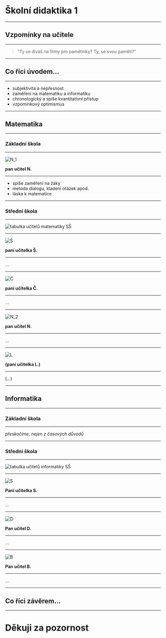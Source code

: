 # Školní didaktika 1

---

## Vzpomínky na učitele

---

>"Ty se díváš na filmy pro pamětníky? Ty, se svou pamětí?"

---

## Co říci úvodem...

---

- subjektivita a nepřesnost
- zaměření na matematiku a informatiku
- chronologický a spíše kvantitativní přístup
- vzpomínkový optimismus

---

## Matematika

---

### Základní škola

---

![N_1](slides-img/n1.png)

**pan učitel N.**

---

- spíše zaměření na žáky
- metoda dialogu, kladení otázek apod.
- láska k matematice

---

### Střední škola

---

![tabulka učitelů matematiky SŠ](slides-img/table-m.png)

---

![Š](slides-img/sh.png)

**paní učitelka Š.**

---

...

---

![Č](slides-img/c.png)

**paní učitelka Č.**

---

...

---

![N_2](slides-img/n2.png)

**pan učitel N.**

---

...

---

![L](slides-img/l.png)

**(paní učitelka L.)**

---

(...)

---

## Informatika

---

### Základní škola

---

*přeskočíme, nejen z časových důvodů*

---

### Střední škola

---

![tabulka učitelů informatiky SŠ](slides-img/table-inf.png)

---

![S](slides-img/s.png)

**Paní učitelka S.**

---

...

---

![D](slides-img/d.png)

**Pan učitel D.**

---

...

---

![B](slides-img/b.png)

**Pan učitel B.**

---

...

---

## Co říci závěrem...

---

# Děkuji za pozornost
